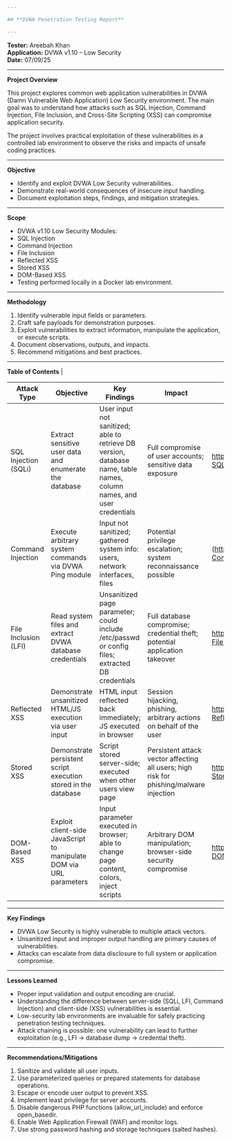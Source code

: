 ```yaml
---

## **DVWA Penetration Testing Report**

--- 
```


**Tester:** Areebah Khan  
**Application:** DVWA v1.10 – Low Security  
**Date:** 07/09/25

---

**Project Overview**

This project explores common web application vulnerabilities in DVWA (Damn Vulnerable Web Application) Low Security environment. The main goal was to understand how attacks such as SQL Injection, Command Injection, File Inclusion, and Cross-Site Scripting (XSS) can compromise application security.

The project involves practical exploitation of these vulnerabilities in a controlled lab environment to observe the risks and impacts of unsafe coding practices.

---

**Objective**
- Identify and exploit DVWA Low Security vulnerabilities.
- Demonstrate real-world consequences of insecure input handling.
- Document exploitation steps, findings, and mitigation strategies.

---

**Scope**
- DVWA v1.10 Low Security Modules:
- SQL Injection
- Command Injection
- File Inclusion
- Reflected XSS
- Stored XSS
- DOM-Based XSS
- Testing performed locally in a Docker lab environment.

---

**Methodology**
1. Identify vulnerable input fields or parameters.
2. Craft safe payloads for demonstration purposes.
3. Exploit vulnerabilities to extract information, manipulate the application, or execute scripts.
4. Document observations, outputs, and impacts.
5. Recommend mitigations and best practices.

--- 

**Table of Contents**                 |

| Attack Type | Objective | Key Findings | Impact | File  |
|------------|-----------|--------------|--------|-----------------|
| SQL Injection (SQLi) | Extract sensitive user data and enumerate the database | User input not sanitized; able to retrieve DB version, database name, table names, column names, and user credentials | Full compromise of user accounts; sensitive data exposure | https://github.com/areebah890/attack_on_DVWA_using_burp/blob/main/01-SQLinjection.md |
| Command Injection | Execute arbitrary system commands via DVWA Ping module | Input not sanitized; gathered system info: users, network interfaces, files | Potential privilege escalation; system reconnaissance possible | (https://github.com/areebah890/attack_on_DVWA_using_burp/blob/main/02-Commandinjection.md) |
| File Inclusion (LFI) | Read system files and extract DVWA database credentials | Unsanitized page parameter; could include /etc/passwd or config files; extracted DB credentials | Full database compromise; credential theft; potential application takeover | https://github.com/areebah890/attack_on_DVWA_using_burp/blob/main/03-FileInclusion.md|
| Reflected XSS | Demonstrate unsanitized HTML/JS execution via user input | HTML input reflected back immediately; JS executed in browser | Session hijacking, phishing, arbitrary actions on behalf of the user | https://github.com/areebah890/attack_on_DVWA_using_burp/blob/main/04-ReflectedXSS.md |
| Stored XSS | Demonstrate persistent script execution stored in the database | Script stored server-side; executed when other users view page | Persistent attack vector affecting all users; high risk for phishing/malware injection | https://github.com/areebah890/attack_on_DVWA_using_burp/blob/main/05-StoredXSS.md |
| DOM-Based XSS | Exploit client-side JavaScript to manipulate DOM via URL parameters | Input parameter executed in browser; able to change page content, colors, inject scripts | Arbitrary DOM manipulation; browser-side security compromise | https://github.com/areebah890/attack_on_DVWA_using_burp/blob/main/06-DOMXSS.md |

--- 

**Key Findings**
- DVWA Low Security is highly vulnerable to multiple attack vectors.
- Unsanitized input and improper output handling are primary causes of vulnerabilities.
- Attacks can escalate from data disclosure to full system or application compromise.

---

**Lessons Learned**
- Proper input validation and output encoding are crucial.
- Understanding the difference between server-side (SQLi, LFI, Command Injection) and client-side (XSS) vulnerabilities is essential.
- Low-security lab environments are invaluable for safely practicing penetration testing techniques.
- Attack chaining is possible: one vulnerability can lead to further exploitation (e.g., LFI → database dump → credential theft).

---

**Recommendations/Mitigations**
1. Sanitize and validate all user inputs.
2. Use parameterized queries or prepared statements for database operations.
3. Escape or encode user output to prevent XSS.
4. Implement least privilege for server accounts.
5. Disable dangerous PHP functions (allow_url_include) and enforce open_basedir.
6. Enable Web Application Firewall (WAF) and monitor logs.
7. Use strong password hashing and storage techniques (salted hashes).


